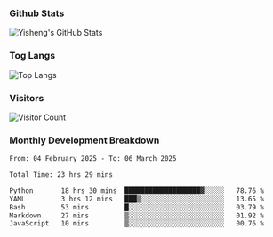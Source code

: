 ### Github Stats
![Yisheng's GitHub Stats](https://github-readme-stats-9qabuvhk1-gongyisheng.vercel.app/api?username=gongyisheng&count_private=true&show_icons=true)
### Tog Langs
![Top Langs](https://github-readme-stats-9qabuvhk1-gongyisheng.vercel.app/api/top-langs/?username=gongyisheng&layout=compact)
### Visitors
![Visitor Count](https://profile-counter.glitch.me/gongyisheng/count.svg)
### Monthly Development Breakdown
<!--START_SECTION:waka-->

```txt
From: 04 February 2025 - To: 06 March 2025

Total Time: 23 hrs 29 mins

Python       18 hrs 30 mins  ███████████████████▓░░░░░   78.76 %
YAML         3 hrs 12 mins   ███▒░░░░░░░░░░░░░░░░░░░░░   13.65 %
Bash         53 mins         █░░░░░░░░░░░░░░░░░░░░░░░░   03.79 %
Markdown     27 mins         ▒░░░░░░░░░░░░░░░░░░░░░░░░   01.92 %
JavaScript   10 mins         ▒░░░░░░░░░░░░░░░░░░░░░░░░   00.76 %
```

<!--END_SECTION:waka-->
